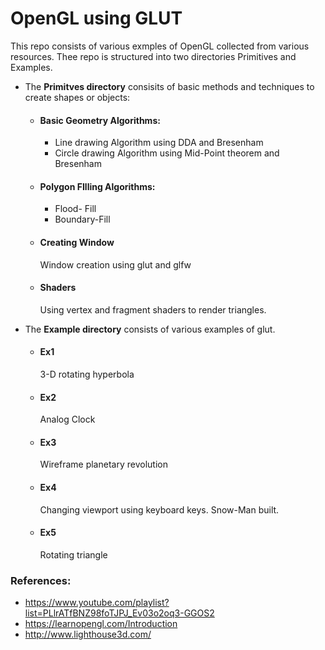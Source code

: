 # OpenGL using GLUT
This repo consists of various exmples of OpenGL collected from various resources.
Thee repo is structured into two directories Primitives and Examples.

* The **Primitves directory** consisits of basic methods and techniques to create shapes or objects:
    * #### Basic Geometry Algorithms:
        * Line drawing Algorithm using DDA and Bresenham
        * Circle drawing Algorithm using Mid-Point theorem and Bresenham 
    * #### Polygon FIlling Algorithms:
        * Flood- Fill
        * Boundary-Fill
    * #### Creating Window 
        Window creation using glut and glfw
    * #### Shaders
        Using vertex and fragment shaders to render triangles.

* The **Example directory** consists of various examples of glut.
    * #### Ex1
        3-D rotating hyperbola
    * #### Ex2
        Analog Clock
    * #### Ex3
        Wireframe planetary revolution
    * #### Ex4
        Changing viewport using keyboard keys. Snow-Man built.
    * #### Ex5
        Rotating triangle 

### References:
* https://www.youtube.com/playlist?list=PLlrATfBNZ98foTJPJ_Ev03o2oq3-GGOS2
* https://learnopengl.com/Introduction
* http://www.lighthouse3d.com/
